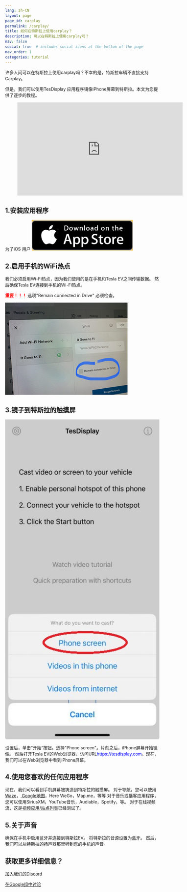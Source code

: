 ```yaml
---
lang: zh-CN
layout: page
page_id: carplay
permalink: /carplay/
title: 如何在特斯拉上使用carplay？
description: 可以在特斯拉上使用carplay吗？
nav: false
social: true  # includes social icons at the bottom of the page
nav_order: 1
categories: tutorial
---
```


许多人问可以在特斯拉上使用carplay吗？不幸的是，特斯拉车辆不直接支持Carplay。

但是，我们可以使用TesDisplay 应用程序镜像iPhone屏幕到特斯拉。本文为您提供了逐步的教程。

<!-- blank line -->
<figure class="video-container">
  <iframe width="540" height="303" src="https://www.youtube.com/embed/7gpRzQRM3uk" frameborder="0" allowfullscreen="true"> </iframe>
</figure>
<!-- blank line -->

## 1.安装应用程序
为了iOS 用户
<a id ="appstore" href ="https://apps.apple.com/app/tesdisplay-screen-mirror/id6469987744">
  <img src="/assets/img/app-store-badge.png" height="100px">
</a>

## 2.启用手机的WiFi热点
<p>我们必须启用Wi-Fi热点，因为我们使用的是在手机和Tesla EV之间传输数据。
然后确保Tesla EV连接到手机的Wi-Fi热点。</p>
<p><span style="color: red"> <b>重要！！！ </b></span> 选项"Remain connected in Drive" 必须检查。</p>
<img src="/assets/img/wifi-connected.jpg" height="300px">

## 3.镜子到特斯拉的触摸屏
<p style="text-align: center;">
<img src="/assets/img/iphone-screen.jpg" alt="The start choice of TesDisplay app" width="540px">
</p>
设置后，单击“开始”按钮。选择"Phone screen"。片刻之后，iPhone屏幕开始镜像。
然后打开Tesla EV的Web浏览器，访问URL<span style="color:blue">https://tesdisplay.com</span>。现在，我们可以在Web浏览器中看到iPhone屏幕。

## 4.使用您喜欢的任何应用程序
现在，我们可以看到手机屏幕被铸造到特斯拉的触摸屏。
对于导航，您可以使用<a href ="/waze">Waze</a>，<a href ="/gmap"> Google地图</a>，Here WeGo，Map.me，等等
对于音乐或播客应用程序，您可以使用SiriusXM，YouTube音乐，Audiable，Spotify，等。
对于在线视频流，这是<a href ="/sites">视频应用/站点列表</a>已经测试了。

## 5.关于声音
确保在手机中启用蓝牙并连接到特斯拉EV。
将特斯拉的音源设置为蓝牙。
然后，我们可以从特斯拉的扬声器那里听到您的手机的声音。

## 获取更多详细信息？
<p> <a href ="https://discord.gg/Tvbs9uWcN9" 目标="_blank">加入我们的Discord</a> </p>
<p> <a href ="https://groups.google.com/g/tesla-display" 目标="_blank">在Google组中讨论</a> </p>

